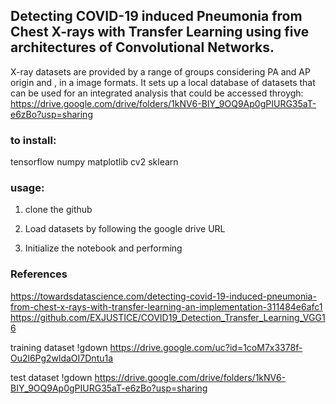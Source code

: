 ## Detecting COVID-19 induced Pneumonia from Chest X-rays with Transfer Learning using five architectures of Convolutional Networks.

X-ray datasets are provided by a range of groups considering PA and AP origin and , in a
image formats. It sets up a local database of
datasets that can be used for an integrated analysis that could be accessed throygh:
https://drive.google.com/drive/folders/1kNV6-BIY_9OQ9Ap0gPIURG35aT-e6zBo?usp=sharing


### to install:
tensorflow
numpy
matplotlib
cv2
sklearn

### usage:

1. clone the github

2. Load datasets by following the google drive URL
  
3. Initialize the notebook and performing

### References
https://towardsdatascience.com/detecting-covid-19-induced-pneumonia-from-chest-x-rays-with-transfer-learning-an-implementation-311484e6afc1
https://github.com/EXJUSTICE/COVID19_Detection_Transfer_Learning_VGG16

training dataset
!gdown https://drive.google.com/uc?id=1coM7x3378f-Ou2l6Pg2wldaOI7Dntu1a

test dataset
!gdown https://drive.google.com/drive/folders/1kNV6-BIY_9OQ9Ap0gPIURG35aT-e6zBo?usp=sharing

